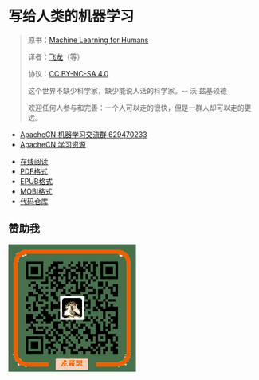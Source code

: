 # 写给人类的机器学习

> 原书：[Machine Learning for Humans](https://medium.com/machine-learning-for-humans/)
> 
> 译者：[飞龙](https://github.com/wizardforcel)（等）
> 
> 协议：[CC BY-NC-SA 4.0](http://creativecommons.org/licenses/by-nc-sa/4.0/)
> 
> 这个世界不缺少科学家，缺少能说人话的科学家。-- 沃·兹基硕德
> 
> 欢迎任何人参与和完善：一个人可以走的很快，但是一群人却可以走的更远。

+   [ApacheCN 机器学习交流群 629470233](http://shang.qq.com/wpa/qunwpa?idkey=30e5f1123a79867570f665aa3a483ca404b1c3f77737bc01ec520ed5f078ddef)
+   [ApacheCN 学习资源](http://www.apachecn.org/)

<!--break-->

+ [在线阅读](https://www.gitbook.com/book/wizardforcel/ml-for-humans/details)
+ [PDF格式](https://www.gitbook.com/download/pdf/book/wizardforcel/ml-for-humans)
+ [EPUB格式](https://www.gitbook.com/download/epub/book/wizardforcel/ml-for-humans)
+ [MOBI格式](https://www.gitbook.com/download/mobi/book/wizardforcel/ml-for-humans)
+ [代码仓库](http://github.com/wizardforcel/ml-for-humans-zh)

## 赞助我

![](img/qr_alipay.png)
